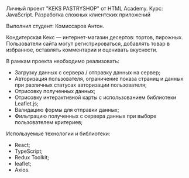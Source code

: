 Личный проект "KEKS PASTRYSHOP" от HTML Academy.
Курс: JavaScript. Разработка сложных клиентских приложений

Выполнил студент: Комиссаров Антон.

Кондитерская Кекс — интернет-магазин десертов: тортов, пирожных. Пользователи сайта могут регистрироваться, добавлять товар в избранное, оставлять комментарии и оценивать вкусности.

В рамкам проекта необходимо реализовать:

- Загрузку данных с сервера / отправку данных на сервер;
- Авторизация пользователя, ограничение показа страниц и данных при различных статусах авторизации пользователя;
- Отрисовку полученных данных;
- Отрисовку интерактивной карты с использованием библиотеки Leaflet.js;
- Валидацию формы для отправки данных;
- Фильтрацию полученных с сервера данных при выборе пользователем критериев;

Используемые технологии и библиотеки:

- React;
- TypeScript;
- Redux Toolkit;
- leaflet;
- Axios.
